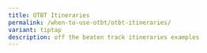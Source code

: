 ```yaml
---
title: OTBT Itineraries
permalink: /when-to-use-otbt/otbt-itineraries/
variant: tiptap
description: off the beaten track itineraries examples
---
```

<p></p>